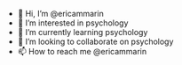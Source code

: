 - 👋 Hi, I’m @ericammarin
- 👀 I’m interested in psychology
- 🌱 I’m currently learning psychology
- 💞️ I’m looking to collaborate on psychology
- 📫 How to reach me @ericammarin

<!---
ericammarin/ericammarin is a ✨ special ✨ repository because its `README.md` (this file) appears on your GitHub profile.
You can click the Preview link to take a look at your changes.
--->
